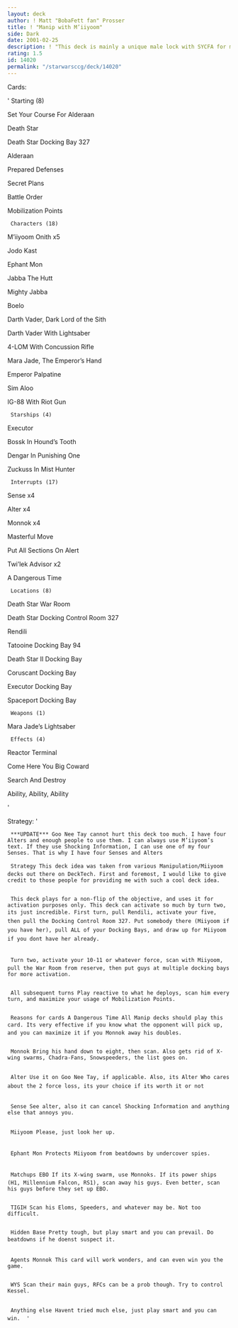 ```yaml
---
layout: deck
author: ! Matt "BobaFett fan" Prosser
title: ! "Manip with M’iiyoom"
side: Dark
date: 2001-02-25
description: ! "This deck is mainly a unique male lock with SYCFA for massive acivation."
rating: 1.5
id: 14020
permalink: "/starwarsccg/deck/14020"
---
```

Cards: 

'     Starting (8)

Set Your Course For Alderaan

Death Star

Death Star Docking Bay 327

Alderaan

Prepared Defenses

Secret Plans

Battle Order

Mobilization Points


     Characters (18)

M’iiyoom Onith x5

Jodo Kast

Ephant Mon

Jabba The Hutt

Mighty Jabba

Boelo

Darth Vader, Dark Lord of the Sith

Darth Vader With Lightsaber

4-LOM With Concussion Rifle

Mara Jade, The Emperor’s Hand

Emperor Palpatine

Sim Aloo

IG-88 With Riot Gun


     Starships (4)

Executor

Bossk In Hound’s Tooth

Dengar In Punishing One

Zuckuss In Mist Hunter


     Interrupts (17)

Sense x4

Alter x4

Monnok x4

Masterful Move

Put All Sections On Alert

Twi’lek Advisor x2

A Dangerous Time


     Locations (8)

Death Star War Room

Death Star Docking Control Room 327

Rendili

Tatooine Docking Bay 94

Death Star II Docking Bay

Coruscant Docking Bay

Executor Docking Bay

Spaceport Docking Bay


     Weapons (1)

Mara Jade’s Lightsaber


     Effects (4)

Reactor Terminal

Come Here You Big Coward

Search And Destroy

Ability, Ability, Ability


'

Strategy: '

     ***UPDATE*** Goo Nee Tay cannot hurt this deck too much. I have four Alters and enough people to use them. I can always use M’iiyoom’s text. If they use Shocking Information, I can use one of my four Senses. That is why I have four Senses and Alters

     Strategy This deck idea was taken from various Manipulation/Miiyoom decks out there on DeckTech. First and foremost, I would like to give credit to those people for providing me with such a cool deck idea.


     This deck plays for a non-flip of the objective, and uses it for activation purposes only. This deck can activate so much by turn two, its just incredible. First turn, pull Rendili, activate your five, then pull the Docking Control Room 327. Put somebody there (Miiyoom if you have her), pull ALL of your Docking Bays, and draw up for Miiyoom if you dont have her already. 


     Turn two, activate your 10-11 or whatever force, scan with Miiyoom, pull the War Room from reserve, then put guys at multiple docking bays for more activation. 


     All subsequent turns Play reactive to what he deploys, scan him every turn, and maximize your usage of Mobilization Points.


     Reasons for cards A Dangerous Time All Manip decks should play this card. Its very effective if you know what the opponent will pick up, and you can maximize it if you Monnok away his doubles.


     Monnok Bring his hand down to eight, then scan. Also gets rid of X-wing swarms, Chadra-Fans, Snowspeeders, the list goes on.


     Alter Use it on Goo Nee Tay, if applicable. Also, its Alter Who cares about the 2 force loss, its your choice if its worth it or not


     Sense See alter, also it can cancel Shocking Information and anything else that annoys you.


     Miiyoom Please, just look her up.


     Ephant Mon Protects Miiyoom from beatdowns by undercover spies.


     Matchups EBO If its X-wing swarm, use Monnoks. If its power ships (H1, Millennium Falcon, RS1), scan away his guys. Even better, scan his guys before they set up EBO.


     TIGIH Scan his Eloms, Speeders, and whatever may be. Not too difficult.


     Hidden Base Pretty tough, but play smart and you can prevail. Do beatdowns if he doenst suspect it.


     Agents Monnok This card will work wonders, and can even win you the game.


     WYS Scan their main guys, RFCs can be a prob though. Try to control Kessel.


     Anything else Havent tried much else, just play smart and you can win.  '
